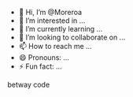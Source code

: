- 👋 Hi, I’m @Moreroa
- 👀 I’m interested in ...
- 🌱 I’m currently learning ...
- 💞️ I’m looking to collaborate on ...
- 📫 How to reach me ...
- 😄 Pronouns: ...
- ⚡ Fun fact: ...

<!---
Moreroa/Moreroa is a ✨ special ✨ repository because its `README.md` (this file) appears on your GitHub profile.
You can click the Preview link to take a look at your changes.
--->betway code 

